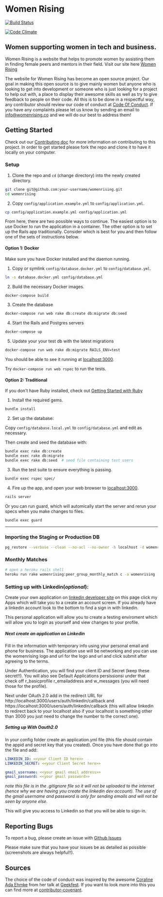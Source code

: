 # Women Rising
[![Build Status](https://travis-ci.org/womenrising/womenrising.svg?branch=master)](https://travis-ci.org/womenrising/womenrising)

[![Code Climate](https://codeclimate.com/github/womenrising/womenrising/badges/gpa.svg)](https://codeclimate.com/github/womenrising/womenrising)

## Women supporting women in tech and business.

Women Rising is a website that helps to promote women by assisting them in
finding female peers and mentors in their field. Visit our site here [Women Rising](http://www.womenrising.co/)

The website for Women Rising has become an open source project. Our goal in
making this open source is to give mainly women but anyone who is looking to
get into development or someone who is just looking for a project to help out
with, a place to display their awesome skills as well as try to give feedback
to people on their code. All this is to be done in a respectful way, any
contributor should review our code of conduct at
[Code Of Conduct](https://github.com/kma3a/womenrising/blob/master/CODE_OF_CONDUCT.md).
If you have any complaints please let us know by sending an email to
info@womenrising.co and we will do our best to address them!

## Getting Started
Check out our [Contributing doc](https://github.com/womenrising/womenrising/blob/master/CONTRIBUTING.md) for more information on contributing to this project. In order to get started please fork the repo and clone it to have it locally on your computer.

### Setup

1. Clone the repo and `cd` (change directory) into the newly created directory.

  ```sh
  git clone git@github.com:your-username/womenrising.git
  cd womenrising
  ```
2. Copy `config/application.example.yml` to `config/application.yml`.

  ```sh
  cp config/application.example.yml config/application.yml
  ```

From here, there are two possible ways to continue. The easiest option is to use Docker to run the application in a container. The other option is to set up the Rails app traditionally. Consider which is best for you and then follow one of the sets of instructions below.

#### Option 1: Docker

Make sure you have Docker installed and the daemon running.

1. Copy or symlink `config/database.docker.yml` to `config/database.yml`.
  ```sh
  ln -s database.docker.yml config/database.yml
  ```

2. Build the necessary Docker images.

  ```sh
  docker-compose build
  ```

3. Create the database

  ```sh
  docker-compose run web rake db:create db:migrate db:seed
  ```

4. Start the Rails and Postgres servers

  ```sh
  docker-compose up
  ```
5. Update your your test db with the latest migrations

  ```sh
  docker-compose run web rake db:migrate RAILS_ENV=test
  ```
You should be able to see it running at [localhost:3000](http://localhost:3000).

Try `docker-compose run web rspec` to run the tests.

#### Option 2: Traditional

If you don't have Ruby installed, check out [Getting Started with Ruby](https://github.com/womenrising/womenrising/blob/master/GETTING_STARTED_WITH_RUBY.md)

1. Install the required gems.

  ```sh
  bundle install
  ```

2. Set up the database:

  Copy `config/database.local.yml` to `config/database.yml` and edit as necessary.

  Then create and seed the database with:

  ```sh
  bundle exec rake db:create
  bundle exec rake db:migrate
  bundle exec rake db:seed  # seed file containing test users
  ```

3.  Run the test suite to ensure everything is passing.

  ```sh
  bundle exec rspec spec/
  ```

4. Fire up the app, and open your web browser to [localhost:3000](http://localhost:3000).

  ```sh
  rails server
  ```

  Or you can run guard, which will automically start the server and rerun your specs when you make changes to files.

  ```sh
  bundle exec guard
  ```

---

### Importing the Staging or Production DB

```sh
pg_restore --verbose --clean --no-acl --no-owner -h localhost -d womenrising_development ./db/backup-2016-01-14.dump
```

### Monthly Matches

```sh
# open a heroku rails shell
heroku run rake womenrising:peer_group_monthly_match c -a womenrising
```

### Setting up with Linkedin(*optional*):

Create your own application on
[linkedin developer site](https://developer.linkedin.com/) on this page click
my Apps which will take you to a create an account screen. If you already have
a linkedin account look to the bottom to find a sign in with linkedin.

This personal application will allow you to create a testing enviroment which
will allow you to login as yourself and view changes to your profile.

##### Next create an application on Linkedin

Fill in the information with temporary info using your personal email and phone
for business. The application use will be networking and you can use the
womenrising logo and url for the logo and url and click submit after agreeing
to the terms.

Under Authentication, you will find your client ID and Secret (keep these
secret!!). You will also see Default Applications persissionsi under that
check off r\_basicprofile r\_emailaddress and w\_messages (you will need those
for the profile).

Next under OAuth 2.0 add in the redirect URL for
http://localhost:3000/users/auth/linkedin/callback and
https://localhost:3000/users/auth/linkedin/callback (this will allow linkedin
to redirect back to your localhost also if your localhost is something other
than 3000 you just need to change the number to the correct one).

##### Setting up With Oauth2.0

In your config folder create an application.yml file (this file should contain
the appid and secret key that you created).  Once you have done that go into
the file and add:

```yaml
LINKEDIN_ID: <<your Client ID here>>
LINKEDIN_SECRET: <<your Client Secret here>>

gmail_username: <<your gmail email address>>
gmail_password: <<your gmail password>>
```

*note this file is in the .gitignore file so it will not be uploaded to the
internet (hence why we are having you create the linkedin dev account). The use
of the gmail username and password is only for sending emails and will not be
seen by anyone else.*

This will give you access to Linkedin so that you will be able to sign-in.

## Reporting Bugs

To report a bug, please create an issue with [Github Issues](https://github.com/womenrising/womenrising/issues/new)

Please make sure that you have your issues be as detailed as possible
(screenshots are always helpful!!).

## Sources

The choice of the code of conduct was inspired by the awesome
[Coraline Ada Ehmke](https://github.com/CoralineAda) from her talk at
[Geekfest](https://vimeo.com/101449990). If you want to look more into this you can find more at [contributor-covenant](http://contributor-covenant.org/).
